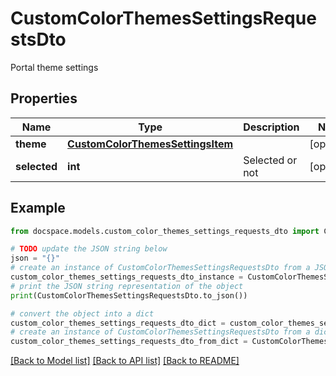 # CustomColorThemesSettingsRequestsDto

Portal theme settings

## Properties

Name | Type | Description | Notes
------------ | ------------- | ------------- | -------------
**theme** | [**CustomColorThemesSettingsItem**](CustomColorThemesSettingsItem.md) |  | [optional] 
**selected** | **int** | Selected or not | [optional] 

## Example

```python
from docspace.models.custom_color_themes_settings_requests_dto import CustomColorThemesSettingsRequestsDto

# TODO update the JSON string below
json = "{}"
# create an instance of CustomColorThemesSettingsRequestsDto from a JSON string
custom_color_themes_settings_requests_dto_instance = CustomColorThemesSettingsRequestsDto.from_json(json)
# print the JSON string representation of the object
print(CustomColorThemesSettingsRequestsDto.to_json())

# convert the object into a dict
custom_color_themes_settings_requests_dto_dict = custom_color_themes_settings_requests_dto_instance.to_dict()
# create an instance of CustomColorThemesSettingsRequestsDto from a dict
custom_color_themes_settings_requests_dto_from_dict = CustomColorThemesSettingsRequestsDto.from_dict(custom_color_themes_settings_requests_dto_dict)
```
[[Back to Model list]](../README.md#documentation-for-models) [[Back to API list]](../README.md#documentation-for-api-endpoints) [[Back to README]](../README.md)


